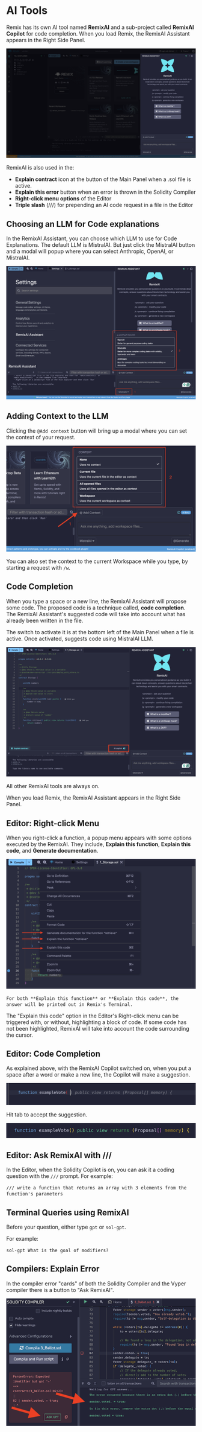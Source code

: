 # AI Tools

Remix has its own AI tool named **RemixAI** and a sub-project called **RemixAI Copilot** for code completion. When you load Remix, the RemixAI Assistant appears in the Right Side Panel.

![RemixAI Assistant Right Side Panel.](images/ai/remixai-right-panel.png)

RemixAI is also used in the:

- **Explain contract** icon at the button of the Main Panel when a .sol file is active.
- **Explain this error** button when an error is thrown in the Solidity Compiler
- **Right-click menu options** of the Editor
- **Triple slash** (///) for prepending an AI code request in a file in the Editor

## Choosing an LLM for Code explanations

In the RemixAI Assistant, you can choose which LLM to use for Code Explanations. The default LLM is MistralAI. But just click the MistralAI button and a modal will popup where you can select Anthropic, OpenAI, or MistralAI.

![RemixAI LLM dropdown menu.](images/ai/llm-dropdown.png)

## Adding Context to the LLM

Clicking the `@Add context` button will bring up a modal where you can set the context of your request.

![RemixAI add context flow.](images/ai/remixai-add-context.png)

You can also set the context to the current Workspace while you type, by starting a request with `/w`.

## Code Completion

When you type a space or a new line, the RemixAI Assistant will propose some code. The proposed code is a technique called, **code completion**. The RemixAI Assistant's suggested code will take into account what has already been written in the file.

The switch to activate it is at the bottom left of the Main Panel when a file is active. Once activated, suggests code using MistralAI LLM.

![Remix AI Copilot button.](images/ai/a-ai-switch.png)

All other RemixAI tools are always on.

When you load Remix, the RemixAI Assistant appears in the Right Side Panel.

## Editor: Right-click Menu

When you right-click a function, a popup menu appears with some options executed by the RemixAI. They include, **Explain this function**, **Explain this code**, and **Generate documentation**.

![Remix AI right click menu.](images/ai/a-ai-editor-popup-menu.png)

```{note}
For both **Explain this function** or **Explain this code**, the answer will be printed out in Remix's Terminal.
```

The "Explain this code" option in the Editor's Right-click menu can be triggered with, or without, highlighting a block of code. If some code has not been highlighted, RemixAI will take into account the code surrounding the cursor.

## Editor: Code Completion

As explained above, with the RemixAI Copilot switched on, when you put a space after a word or make a new line, the Copilot will make a suggestion.

![RemixAI completion proposal.](images/ai/a-ai-completion-proposal.png)

Hit tab to accept the suggestion.

![RemixAI accepted completion.](images/ai/a-ai-completion-accepted.png)

## Editor: Ask RemixAI with ///

In the Editor, when the Solidity Copilot is on, you can ask it a coding question with the `///` prompt.
For example:

```text
/// write a function that returns an array with 3 elements from the function's parameters
```

## Terminal Queries using RemixAI

Before your question, either type `gpt` or `sol-gpt`.

For example:

```text
sol-gpt What is the goal of modifiers?
```

## Compilers: Explain Error

In the compiler error "cards" of both the Solidity Compiler and the Vyper compiler there is a button to "Ask RemixAI".

![Compiler Explain Error](images/ai/a-ai-solcomp1.png)
